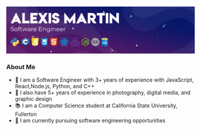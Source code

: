 ![](img/software-engineer-banner.png)

### About Me

- 🎨 I am a Software Engineer with 3+ years of experience with JavaScript, React,Node.js, Python, and C++
- 📸 I also have 5+ years of experience in photography, digital media, and graphic design
- 📚 I am a Computer Science student at California State University, Fullerton
- 💼 I am currently pursuing software engineering opportunities
